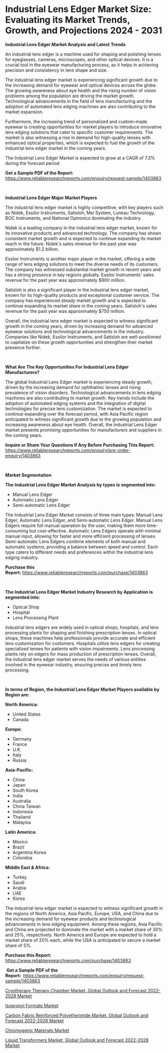 <p><h1>Industrial Lens Edger Market Size: Evaluating its Market Trends, Growth, and Projections 2024 - 2031</h1></p><p><strong>Industrial Lens Edger Market Analysis and Latest Trends</strong></p>
<p><p>An industrial lens edger is a machine used for shaping and polishing lenses for eyeglasses, cameras, microscopes, and other optical devices. It is a crucial tool in the eyewear manufacturing process, as it helps in achieving precision and consistency in lens shape and size.</p><p>The industrial lens edger market is experiencing significant growth due to the increasing demand for eyewear and optical devices across the globe. The growing awareness about eye health and the rising number of vision problems among the population are driving the market growth. Technological advancements in the field of lens manufacturing and the adoption of automated lens edging machines are also contributing to the market expansion.</p><p>Furthermore, the increasing trend of personalized and custom-made eyewear is creating opportunities for market players to introduce innovative lens edging solutions that cater to specific customer requirements. The market is also witnessing a rise in demand for high-quality lenses with enhanced optical properties, which is expected to fuel the growth of the industrial lens edger market in the coming years.</p><p>The Industrial Lens Edger Market is expected to grow at a CAGR of 7.3% during the forecast period.</p></p>
<p><strong>Get a Sample PDF of the Report:&nbsp;</strong> <a href="https://www.reliableresearchreports.com/enquiry/request-sample/1403863">https://www.reliableresearchreports.com/enquiry/request-sample/1403863</a></p>
<p>&nbsp;</p>
<p><strong>Industrial Lens Edger Major Market Players</strong></p>
<p><p>The industrial lens edger market is highly competitive, with key players such as Nidek, Essilor Instruments, Satisloh, Mei System, Luneau Technology, BOC Instruments, and National Optronics dominating the industry. </p><p>Nidek is a leading company in the industrial lens edger market, known for its innovative products and advanced technology. The company has shown consistent market growth and is expected to continue expanding its market reach in the future. Nidek's sales revenue for the past year was approximately $1.2 billion.</p><p>Essilor Instruments is another major player in the market, offering a wide range of lens edging solutions to meet the diverse needs of its customers. The company has witnessed substantial market growth in recent years and has a strong presence in key regions globally. Essilor Instruments' sales revenue for the past year was approximately $900 million.</p><p>Satisloh is also a significant player in the industrial lens edger market, known for its high-quality products and exceptional customer service. The company has experienced steady market growth and is expected to continue expanding its market share in the coming years. Satisloh's sales revenue for the past year was approximately $750 million.</p><p>Overall, the industrial lens edger market is expected to witness significant growth in the coming years, driven by increasing demand for advanced eyewear solutions and technological advancements in the industry. Companies like Nidek, Essilor Instruments, and Satisloh are well-positioned to capitalize on these growth opportunities and strengthen their market presence further.</p></p>
<p>&nbsp;</p>
<p><strong>What Are The Key Opportunities For Industrial Lens Edger Manufacturers?</strong></p>
<p><p>The global Industrial Lens Edger market is experiencing steady growth, driven by the increasing demand for ophthalmic lenses and rising prevalence of vision disorders. Technological advancements in lens edging machines are also contributing to market growth. Key trends include the adoption of automated edging systems and the integration of digital technologies for precise lens customization. The market is expected to continue expanding over the forecast period, with Asia Pacific region anticipated to witness significant growth due to the growing population and increasing awareness about eye health. Overall, the Industrial Lens Edger market presents promising opportunities for manufacturers and suppliers in the coming years.</p></p>
<p><strong>Inquire or Share Your Questions If Any Before Purchasing This Report:</strong> <a href="https://www.reliableresearchreports.com/enquiry/pre-order-enquiry/1403863">https://www.reliableresearchreports.com/enquiry/pre-order-enquiry/1403863</a></p>
<p>&nbsp;</p>
<p><strong>Market Segmentation</strong></p>
<p><strong>The Industrial Lens Edger Market Analysis by types is segmented into:</strong></p>
<p><ul><li>Manual Lens Edger</li><li>Automatic Lens Edger</li><li>Semi-automatic Lens Edger</li></ul></p>
<p><p>The Industrial Lens Edger Market consists of three main types: Manual Lens Edger, Automatic Lens Edger, and Semi-automatic Lens Edger. Manual Lens Edgers require full manual operation by the user, making them more time-consuming but cost-effective. Automatic Lens Edgers operate with minimal manual input, allowing for faster and more efficient processing of lenses. Semi-automatic Lens Edgers combine elements of both manual and automatic systems, providing a balance between speed and control. Each type caters to different needs and preferences within the industrial lens edging industry.</p></p>
<p><strong>Purchase this Report:&nbsp;</strong><a href="https://www.reliableresearchreports.com/purchase/1403863">https://www.reliableresearchreports.com/purchase/1403863</a></p>
<p>&nbsp;</p>
<p><strong>The Industrial Lens Edger Market Industry Research by Application is segmented into:</strong></p>
<p><ul><li>Optical Shop</li><li>Hospital</li><li>Lens Processing Plant</li></ul></p>
<p><p>Industrial lens edgers are widely used in optical shops, hospitals, and lens processing plants for shaping and finishing prescription lenses. In optical shops, these machines help professionals provide accurate and efficient lens customization for customers. Hospitals utilize lens edgers for creating specialized lenses for patients with vision impairments. Lens processing plants rely on edgers for mass production of prescription lenses. Overall, the industrial lens edger market serves the needs of various entities involved in the eyewear industry, ensuring precise and timely lens processing.</p></p>
<p>&nbsp;</p>
<p><strong>In terms of Region, the Industrial Lens Edger Market Players available by Region are:</strong></p>
<p>
    <p> <strong> North America: </strong>
        <ul>
            <li>United States</li>
            <li>Canada</li>
        </ul>
        </p> 
    <p> <strong> Europe: </strong>
        <ul>
            <li>Germany</li>
            <li>France</li>
            <li>U.K.</li>
            <li>Italy</li>
            <li>Russia</li>
        </ul>
        </p> 
    <p> <strong> Asia-Pacific: </strong>
        <ul>
            <li>China</li>
            <li>Japan</li>
            <li>South Korea</li>
            <li>India</li>
            <li>Australia</li>
            <li>China Taiwan</li>
            <li>Indonesia</li>
            <li>Thailand</li>
            <li>Malaysia</li>
        </ul>
        </p> 
    <p> <strong> Latin America: </strong>
        <ul>
            <li>Mexico</li>
            <li>Brazil</li>
            <li>Argentina Korea</li>
            <li>Colombia</li>
        </ul>
        </p> 
    <p> <strong> Middle East & Africa: </strong>
        <ul>
            <li>Turkey</li>
            <li>Saudi</li>
            <li>Arabia</li>
            <li>UAE</li>
            <li>Korea</li>
        </ul>
    </p>
    </p>
<p><p>The industrial lens edger market is expected to witness significant growth in the regions of North America, Asia Pacific, Europe, USA, and China due to the increasing demand for eyewear products and technological advancements in lens edging equipment. Among these regions, Asia Pacific and China are projected to dominate the market with a market share of 30% and 25%, respectively. North America and Europe are expected to hold a market share of 20% each, while the USA is anticipated to secure a market share of 5%.</p></p>
<p><strong>Purchase this Report: </strong><a href="https://www.reliableresearchreports.com/purchase/1403863">https://www.reliableresearchreports.com/purchase/1403863</a></p>
<p>&nbsp;<strong>Get a Sample PDF of the Report:&nbsp;&nbsp;</strong><a href="https://www.reliableresearchreports.com/enquiry/request-sample/1403863">https://www.reliableresearchreports.com/enquiry/request-sample/1403863</a></p>
<p><strong></strong></p>
<p><p><a href="https://natural-crush-b99.notion.site/Cryotherapy-Therapy-Chamber-Market-Global-Outlook-and-Forecast-2022-2028-Market-Research-Report-Pro-5b7502325ff94f9e9ebc07bae2469f01">Cryotherapy Therapy Chamber Market, Global Outlook and Forecast 2022-2028 Market</a></p><p><a href="https://view.publitas.com/reportprime-1/isopropyl-formate-market-size-market-trends-and-growth-outlook-forecasted-for-period-from-2024-to-2031/">Isopropyl Formate Market</a></p><p><a href="https://zircon-bluebell-299.notion.site/Carbon-Fabric-Reinforced-Polyetherimide-Market-Global-Outlook-and-Forecast-2022-2028-Market-Size-Gr-3a3a407c2f7549cba71b3a7aa23b2ccd">Carbon Fabric Reinforced Polyetherimide Market, Global Outlook and Forecast 2022-2028 Market</a></p><p><a href="https://view.publitas.com/reportprime-1/chromogenic-materials-market-size-growth-and-forecast-from-2024-2031/">Chromogenic Materials Market</a></p><p><a href="https://simplistic-meeting-7ee.notion.site/Global-Liquid-Transformers-Market-Global-Outlook-and-Forecast-2022-2028-Market-by-Types-Applicatio-189f1ba2dded4aecbad0f3e91e2decef">Liquid Transformers Market, Global Outlook and Forecast 2022-2028 Market</a></p></p>